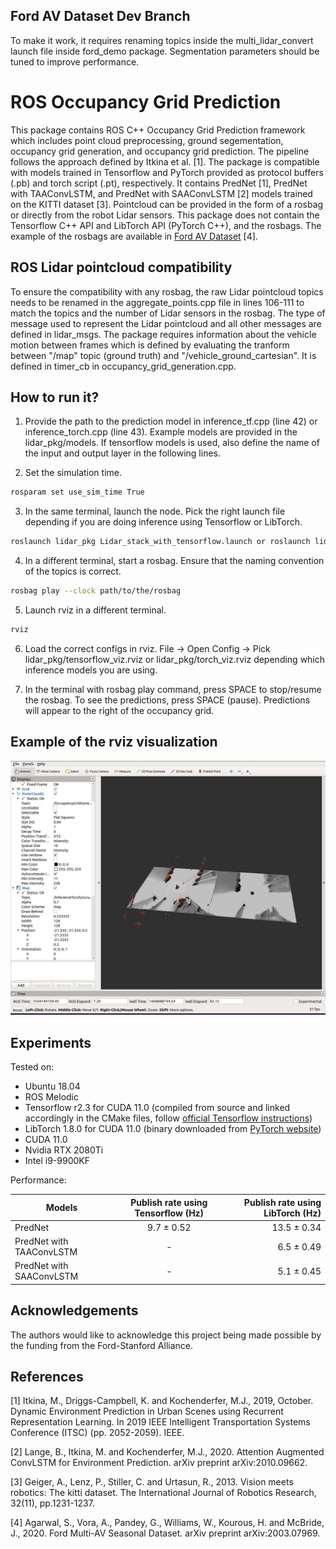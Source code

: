 ## Ford AV Dataset Dev Branch
To make it work, it requires renaming topics inside the multi_lidar_convert launch file inside ford_demo package.
Segmentation parameters should be tuned to improve performance.

# ROS Occupancy Grid Prediction

This package contains ROS C++ Occupancy Grid Prediction framework which includes point cloud preprocessing, ground segementation, occupancy grid generation, and occupancy grid prediction. The pipeline follows the approach defined by Itkina et al. [1]. The package is compatible with models trained in Tensorflow and PyTorch provided as protocol buffers (.pb) and torch script (.pt), respectively. It contains PredNet [1], PredNet with TAAConvLSTM, and PredNet with SAAConvLSTM [2] models trained on the KITTI dataset [3]. Pointcloud can be provided in the form of a rosbag or directly from the robot Lidar sensors. This package does not contain the Tensorflow C++ API and LibTorch API (PyTorch C++), and the rosbags. The example of the rosbags are available in [Ford AV Dataset](https://avdata.ford.com/) [4].

## ROS Lidar pointcloud compatibility

To ensure the compatibility with any rosbag, the raw Lidar pointcloud topics needs to be renamed in the aggregate_points.cpp file in lines 106-111 to match the topics and the number of Lidar sensors in the rosbag. The type of message used to represent the Lidar pointcloud and all other messages are defined in lidar_msgs. The package requires information about the vehicle motion between frames which is defined by evaluating the tranform between "/map" topic (ground truth) and "/vehicle_ground_cartesian". It is defined in timer_cb in occupancy_grid_generation.cpp.

## How to run it?

1. Provide the path to the prediction model in inference_tf.cpp (line 42) or inference_torch.cpp (line 43). Example models are provided in the lidar_pkg/models. If tensorflow models is used, also define the name of the input and output layer in the following lines.

2. Set the simulation time.

  ```bash
  rosparam set use_sim_time True
  ```
3. In the same terminal, launch the node. Pick the right launch file depending if you are doing inference using Tensorflow or LibTorch.

  ```bash
  roslaunch lidar_pkg Lidar_stack_with_tensorflow.launch or roslaunch lidar_pkg Lidar_stack_with_torch.launch
  ```  
4. In a different terminal, start a rosbag. Ensure that the naming convention of the topics is correct.
  
  ```bash
  rosbag play --clock path/to/the/rosbag
  ```
5. Launch rviz in a different terminal.
  
  ```bash
  rviz
  ```
  
6. Load the correct configs in rviz. File -> Open Config -> Pick lidar_pkg/tensorflow_viz.rviz or lidar_pkg/torch_viz.rviz depending which inference models you are using.

7. In the terminal with rosbag play command, press SPACE to stop/resume the rosbag. To see the predictions, press SPACE (pause). Predictions will appear to the right of the occupancy grid.

## Example of the rviz visualization

![](images/Example_vis.jpg)

## Experiments 

Tested on:
- Ubuntu 18.04
- ROS Melodic 
- Tensorflow r2.3 for CUDA 11.0 (compiled from source and linked accordingly in the CMake files, follow [official Tensorflow instructions](https://www.tensorflow.org/install/source))
- LibTorch 1.8.0 for CUDA 11.0 (binary downloaded from [PyTorch website](https://pytorch.org/cppdocs/installing.html))
- CUDA 11.0
- Nvidia RTX 2080Ti
- Intel i9-9900KF

Performance:

| Models        | Publish rate using Tensorflow (Hz) |  Publish rate using LibTorch (Hz)   |
| ------------- |:-------------:| -----:|
| PredNet    | 9.7 ± 0.52 | 13.5 ± 0.34 |
| PredNet with TAAConvLSTM      | -      |   6.5 ± 0.49 |
| PredNet with SAAConvLSTM | -      |    5.1 ± 0.45 |

## Acknowledgements 
The  authors would like to acknowledge this project being made possible by the funding from the Ford-Stanford Alliance. 

## References

[1] Itkina, M., Driggs-Campbell, K. and Kochenderfer, M.J., 2019, October. Dynamic Environment Prediction in Urban Scenes using Recurrent Representation Learning. In 2019 IEEE Intelligent Transportation Systems Conference (ITSC) (pp. 2052-2059). IEEE.

[2] Lange, B., Itkina, M. and Kochenderfer, M.J., 2020. Attention Augmented ConvLSTM for Environment Prediction. arXiv preprint arXiv:2010.09662.

[3] Geiger, A., Lenz, P., Stiller, C. and Urtasun, R., 2013. Vision meets robotics: The kitti dataset. The International Journal of Robotics Research, 32(11), pp.1231-1237.

[4] Agarwal, S., Vora, A., Pandey, G., Williams, W., Kourous, H. and McBride, J., 2020. Ford Multi-AV Seasonal Dataset. arXiv preprint arXiv:2003.07969.



